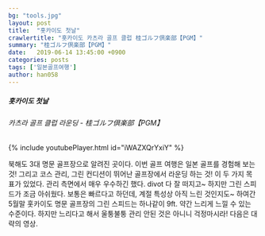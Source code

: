 ```yaml
---
bg: "tools.jpg"
layout: post
title:  "홋카이도 첫날"
crawlertitle: "홋카이도 카츠라 골프 클럽 桂ゴルフ倶楽部【PGM】"
summary: "桂ゴルフ倶楽部【PGM】"
date:   2019-06-14 13:45:00 +0900
categories: posts
tags: ['일본골프여행']
author: han058
---
```

##### 홋카이도 첫날
###### 카츠라 골프 클럽 라운딩 - 桂ゴルフ倶楽部【PGM】

{% include youtubePlayer.html id="iWAZXQrYxiY" %}

<!--break-->

북해도 3대 명문 골프장으로 알려진 곳이다.
이번 골프 여행은 일본 골프를 경험해 보는 것!
그리고 코스 관리, 그린 컨디션이 뛰어난 골프장에서 라운딩 하는 것!
이 두 가지 목표가 있었다.
관리 측면에서 매우 우수하긴 했다. divot 다 잘 떠지고~
하지만 그린 스피드가 조금 아쉬웠다.
보통은 빠르다고 하던데, 계절 특성상 아직 느린 것인지도~
하여간 5월말 홋카이도 명문 골프장의 그린 스피드는 하나같이 9ft.
약간 느리게 느낄 수 있는 수준이다.
하지만 느리다고 해서 울퉁불퉁 관리 안된 것은 아니니 걱정마시라!
다음은 대략의 영상.


